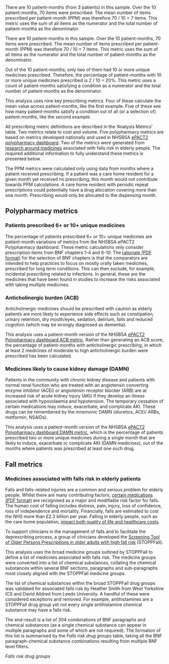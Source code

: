 There are 10 patient-months (from 3 patients) in this sample. Over the 10 patient-months, 70 items were prescribed. The mean number of items prescribed per patient-month (PPM) was therefore 70 / 10 = 7 items. This metric uses the sum of all items as the numerator and the total number of patient-months as the denominator.

There are 10 patient-months in this sample. Over the 10 patient-months, 70 items were prescribed. The mean number of items prescribed per patient-month (PPM) was therefore 70 / 10 = 7 items. This metric uses the sum of all items as the numerator and the total number of patient-months as the denominator.

Out of the 10 patient-months, only two of them had 10 or more unique medicines prescribed. Therefore, the percentage of patient-months with 10 or more unique medicines prescribed is 2 / 10 = 20%. This metric uses a count of patient-months satisfying a condition as a numerator and the total number of patient-months as the denominator.

This analysis uses nine key prescribing metrics. Four of these calculate the mean value across patient-months, like the first example. Five of these see how many patient-months satisfy a condition out of all (or a selection of) patient-months, like the second example. 

All prescribing metric definitions are described in the ‘Analysis Metrics’ table.  Two metrics relate to cost and volume. Five polypharmacy metrics are based on metrics developed nationally and used in NHSBSA [ePACT2 polypharmacy dashboard](https://www.nhsbsa.nhs.uk/access-our-data-products/epact2/dashboards-and-specifications/medicines-optimisation-polypharmacy). Two of the metrics were generated from [research around medicines](https://www.nice.org.uk/guidance/cg161) associated with falls risk in elderly people.  The required additional information to fully understand these metrics is presented below.

The PPM metrics were calculated only using data from months where a patient received prescribing. If a patient was a care home resident for a given month yet received no prescribing, this month would not contribute towards PPM calculations. A care home resident with periodic repeat prescriptions could potentially have a drug allocation covering more than one month. Prescribing would only be allocated to the dispensing month.  

## Polypharmacy metrics

### Patients prescribed 6+ or 10+ unique medicines 

The percentage of patients prescribed 6+ or 10+ unique medicines are patient-month variations of metrics from the NHSBSA ePACT2 Polypharmacy dashboard. These metric calculations only consider prescription items from BNF chapters 1-4 and 6-10. The [rationale (PDF format)](https://www.nhsbsa.nhs.uk/sites/default/files/2018-02/PolyPharmacy%20Specification%20v1%200%20July%202017_0.pdf) for the selection of BNF chapters is that the comparators are intended to help practices to focus on mostly orally taken medicines, prescribed for long term conditions. This can then exclude, for example, incidental prescribing related to infections. In general, these are the medicines that have been found in studies to increase the risks associated with taking multiple medicines.

### Anticholinergic burden (ACB)

Anticholinergic medicines should be prescribed with caution as elderly patients are more likely to experience side effects such as constipation, urinary retention, dry mouth/eyes, sedation, delirium, falls and reduced cognition (which may be wrongly diagnosed as dementia).

This analysis uses a patient-month version of the NHSBSA [ePACT2 Polypharmacy dashboard ACB metric](https://view.officeapps.live.com/op/view.aspx?src=https%3A%2F%2Fwww.nhsbsa.nhs.uk%2Fsites%2Fdefault%2Ffiles%2F2021-02%2FACB1_specification_MH_v1.1_Feb2021.docx&wdOrigin=BROWSELINK). Rather than generating an ACB score, the percentage of patient-months with anticholinergic prescribing, in which at least 2 medicines of moderate to high anticholinergic burden were prescribed has been calculated.

### Medicines likely to cause kidney damage (DAMN)

Patients in the community with chronic kidney disease and patients with normal renal function who are treated with an angiotensin converting enzyme inhibitor (ACEi) or angiotensin receptor blocker (ARB) are at increased risk of acute kidney injury (AKI) if they develop an illness associated with hypovolaemia and hypotension. The temporary cessation of certain medications may induce, exacerbate, and complicate AKI. These drugs can be remembered by the mnemonic DAMN (diuretics, ACEi/ ARBs, metformin, NSAIDs).

This analysis uses a patient-month version of the NHSBSA [ePACT2 Polypharmacy dashboard DAMN metric](https://www.nhsbsa.nhs.uk/sites/default/files/2018-02/PolyPharmacy%20Specification%20v1%200%20July%202017_0.pdf), which is the percentage of patients prescribed two or more unique medicines during a single month that are likely to induce, exacerbate or complicate AKI (DAMN medicines), out of the months where patients was prescribed at least one such drug.

## Fall metrics

### Medicines associated with falls risk in elderly patients

Falls and falls-related injuries are a common and serious problem for elderly people. Whilst there are many contributing factors, [certain medications (PDF format)](https://pubmed.ncbi.nlm.nih.gov/29396189/) are recognised as a major and modifiable risk factor for falls. The human cost of falling includes distress, pain, injury, loss of confidence, loss of independence and mortality. Financially, falls are estimated to cost the NHS more than £2.3 billion per year. Falling in elderly people, such as the care home population, [impact both quality of life and healthcare costs](https://www.nice.org.uk/guidance/cg161). 

To support clinicians in the management of falls and to facilitate the deprescribing process, a group of clinicians developed the [Screening Tool of Older Persons Prescriptions in older adults with high fall risk](https://academic.oup.com/ageing/article/50/4/1189/6043386) (STOPPFall).

This analysis uses the broad medicine groups outlined by STOPPFall to define a list of medicines associated with falls risk. The medicine groups were converted into a list of chemical substances, collating the chemical substances within several BNF sections, paragraphs and sub-paragraphs most closely aligned with the STOPPFall medicine groups. 

The list of chemical substances within the broad STOPPFall drug groups was validated for associated falls risk by Heather Smith from West Yorkshire ICS and David Alldred from Leeds University. A handful of these were considered exceptions and removed. For example, antihistamines are a STOPPFall drug group yet not every single antihistamine chemical substance may have a falls risk.

The end-result is a list of 304 combinations of BNF paragraphs and chemical substances (as a single chemical substance can appear in multiple paragraphs and some of which are not required). The formation of this list is summarised by the _Falls risk drug groups_ table, taking all the BNF paragraph-chemical substance combinations resulting from multiple BNF level filters.

_Falls risk drug groups_

